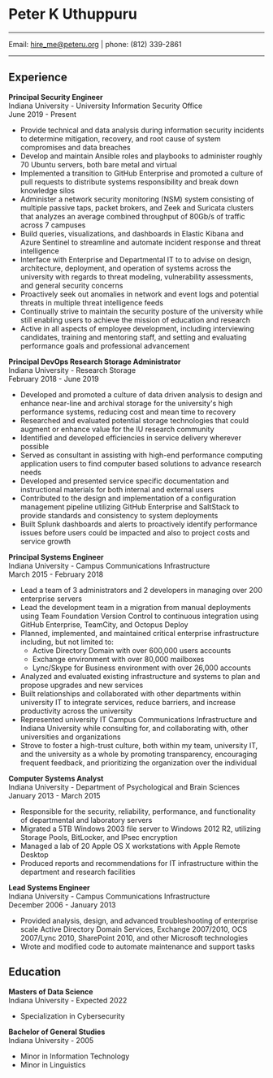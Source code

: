 # Peter K Uthuppuru

---

Email: hire_me@peteru.org | phone: (812) 339-2861

---

## Experience

**Principal Security Engineer**  
Indiana University - University Information Security Office  
June 2019 - Present

* Provide technical and data analysis during information security incidents to determine mitigation, recovery, and root cause of system compromises and data breaches
* Develop and maintain Ansible roles and playbooks to administer roughly 70 Ubuntu servers, both bare metal and virtual
* Implemented a transition to GitHub Enterprise and promoted a culture of pull requests to distribute systems responsibility and break down knowledge silos
* Administer a network security monitoring (NSM) system consisting of multiple passive taps, packet brokers, and Zeek and Suricata clusters that analyzes an average combined throughput of 80Gb/s of traffic across 7 campuses
* Build queries, visualizations, and dashboards in Elastic Kibana and Azure Sentinel to streamline and automate incident response and threat intelligence
* Interface with Enterprise and Departmental IT to to advise on design, architecture, deployment, and operation of systems across the university with regards to threat modeling, vulnerability assessments, and general security concerns
* Proactively seek out anomalies in network and event logs and potential threats in multiple threat intelligence feeds
* Continually strive to maintain the security posture of the university while still enabling users to achieve the mission of education and research
* Active in all aspects of employee development, including interviewing candidates, training
and mentoring staff, and setting and evaluating performance goals and professional
advancement

**Principal DevOps Research Storage Administrator**  
Indiana University - Research Storage  
February 2018 - June 2019

* Developed and promoted a culture of data driven analysis to design and enhance near-line and
archival storage for the university's high performance systems, reducing cost and mean time to recovery
* Researched and evaluated potential storage technologies that could augment or enhance value for
the IU research community
* Identified and developed efficiencies in service delivery wherever possible
* Served as consultant in assisting with high-end performance computing application users to
find computer based solutions to advance research needs
* Developed and presented service specific documentation and instructional materials for both
internal and external users
* Contributed to the design and implementation of a configuration management pipeline
utilizing GitHub Enterprise and SaltStack to provide standards and consistency to system
deployments
* Built Splunk dashboards and alerts to proactively identify performance issues before users could be impacted and also to project costs and service growth

**Principal Systems Engineer**  
Indiana University - Campus Communications Infrastructure  
March 2015 - February 2018

* Lead a team of 3 administrators and 2 developers in managing over 200 enterprise servers
* Lead the development team in a migration from manual deployments using Team Foundation Version Control to continuous integration using GitHub Enterprise, TeamCity, and Octopus Deploy
* Planned, implemented, and maintained critical enterprise infrastructure including, but not
limited to:
  * Active Directory Domain with over 600,000 users accounts
  * Exchange environment with over 80,000 mailboxes
  * Lync/Skype for Business environment with over 26,000 accounts
* Analyzed and evaluated existing infrastructure and systems to plan and propose upgrades
and new services
* Built relationships and collaborated with other departments within university IT to integrate
services, reduce barriers, and increase productivity across the university
* Represented university IT Campus Communications Infrastructure and Indiana University while
consulting for, and collaborating with, other universities and organizations
* Strove to foster a high-trust culture, both within my team, university IT, and the university as a
whole by promoting transparency, encouraging frequent feedback, and prioritizing the
organization over the individual

**Computer Systems Analyst**  
Indiana University - Department of Psychological and Brain Sciences  
January 2013 - March 2015

* Responsible for the security, reliability, performance, and functionality of departmental and
laboratory servers
* Migrated a 5TB Windows 2003 file server to Windows 2012 R2, utilizing Storage Pools,
BitLocker, and IPsec encryption
* Managed a lab of 20 Apple OS X workstations with Apple Remote Desktop
* Produced reports and recommendations for IT infrastructure within the department and
research facilities

**Lead Systems Engineer**  
Indiana University - Campus Communications Infrastructure  
December 2006 - January 2013

* Provided analysis, design, and advanced troubleshooting of enterprise scale Active Directory
Domain Services, Exchange 2007/2010, OCS 2007/Lync 2010, SharePoint 2010, and other
Microsoft technologies
* Wrote and modified code to automate maintenance and support tasks

## Education

**Masters of Data Science**  
Indiana University - Expected 2022

* Specialization in Cybersecurity

**Bachelor of General Studies**  
Indiana University - 2005  

* Minor in Information Technology
* Minor in Linguistics
